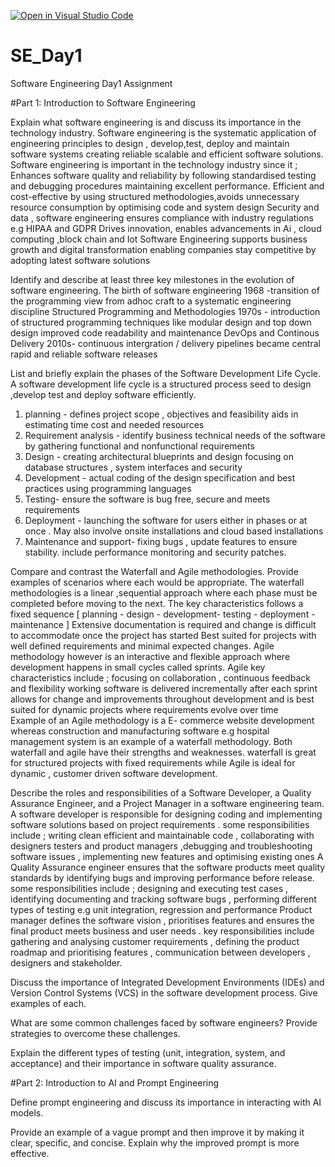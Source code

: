 [![Open in Visual Studio Code](https://classroom.github.com/assets/open-in-vscode-2e0aaae1b6195c2367325f4f02e2d04e9abb55f0b24a779b69b11b9e10269abc.svg)](https://classroom.github.com/online_ide?assignment_repo_id=18412826&assignment_repo_type=AssignmentRepo)
# SE_Day1
Software Engineering Day1 Assignment

#Part 1: Introduction to Software Engineering

Explain what software engineering is and discuss its importance in the technology industry.
Software engineering is the systematic application of engineering principles to design , develop,test, deploy and maintain software systems creating reliable scalable and efficient  software solutions. 
Software engineering is important in the technology industry since it ; 
Enhances software quality and reliability by following standardised testing and debugging procedures maintaining excellent performance.
Efficient and cost-effective by using structured methodologies,avoids unnecessary resource consumption by optimising code and system design 
Security and data , software engineering ensures compliance with industry regulations e.g HIPAA and GDPR 
Drives innovation, enables advancements in Ai , cloud computing ,block chain and Iot 
Software Engineering supports business growth and digital transformation enabling companies stay competitive by adopting latest software solutions 

Identify and describe at least three key milestones in the evolution of software engineering.
The birth of software engineering 1968 -transition of the programming view from adhoc craft to a systematic engineering discipline 
Structured Programming and Methodologies 1970s - introduction of structured programming techniques like modular design and top down design improved code readability and maintenance
DevOps and Continous Delivery 2010s- continuous intergration / delivery pipelines became central rapid and reliable software releases 


List and briefly explain the phases of the Software Development Life Cycle.
A software development life cycle is a structured process seed to design ,develop test and deploy software efficiently.
1. planning - defines project scope , objectives and feasibility aids in estimating time cost and needed resources
2. Requirement analysis - identify business technical needs of the software by gathering functional and nonfunctional requirements
3. Design - creating architectural blueprints and design focusing on database structures , system interfaces and security
4. Development - actual coding of the design specification and best practices using programming languages
5. Testing- ensure the software is bug free, secure and meets requirements
6. Deployment - launching  the software for users either in phases or  at once  . May also involve onsite installations and cloud based installations
7. Maintenance and support- fixing bugs , update features to ensure stability. include performance monitoring and security patches.

Compare and contrast the Waterfall and Agile methodologies. Provide examples of scenarios where each would be appropriate.
 The waterfall methodologies is a linear ,sequential approach where each phase must be completed before  moving  to the next.
 The key characteristics follows a fixed sequence [ planning - design - development- testing - deployment -maintenance ] 
 Extensive documentation is required and change is difficult to accommodate once the project has started
 Best suited for projects with well defined requirements and minimal expected changes.
 Agile methodology however is an interactive and flexible approach where development happens in small cycles called sprints. 
 Agile key characteristics include ; focusing on collaboration , continuous feedback and flexibility 
 working software is delivered incrementally after each sprint 
 allows for change and improvements throughout development and is best suited for dynamic projects where requirements evolve over time  
 Example of an Agile methodology is a E- commerce  website development whereas construction and manufacturing software e.g  hospital management system is an example of a waterfall methodology. 
 Both waterfall and agile have their strengths and weaknesses. waterfall is great for structured projects with fixed requirements while Agile is ideal for dynamic , customer driven software development. 
 
Describe the roles and responsibilities of a Software Developer, a Quality Assurance Engineer, and a Project Manager in a software engineering team.
A software developer is responsible for designing coding and implementing software solutions based on project requirements . some responsibilities include ; writing clean efficient and maintainable code , collaborating with designers testers and product managers ,debugging and troubleshooting software issues , implementing new features and optimising existing ones 
A Quality Assurance engineer ensures that the software products meet quality standards by identifying bugs and improving performance before release. some responsibilities include ; designing and executing test cases , identifying documenting and tracking software bugs , performing different types of testing e.g unit integration, regression and performance
Product manager defines the software vision , prioritises  features and  ensures the final product meets business and user needs . key responsibilities include gathering and analysing customer requirements , defining the product roadmap and prioritising features , communication between developers , designers and stakeholder. 

Discuss the importance of Integrated Development Environments (IDEs) and Version Control Systems (VCS) in the software development process. Give examples of each.


What are some common challenges faced by software engineers? Provide strategies to overcome these challenges.


Explain the different types of testing (unit, integration, system, and acceptance) and their importance in software quality assurance.


#Part 2: Introduction to AI and Prompt Engineering


Define prompt engineering and discuss its importance in interacting with AI models.


Provide an example of a vague prompt and then improve it by making it clear, specific, and concise. Explain why the improved prompt is more effective.
